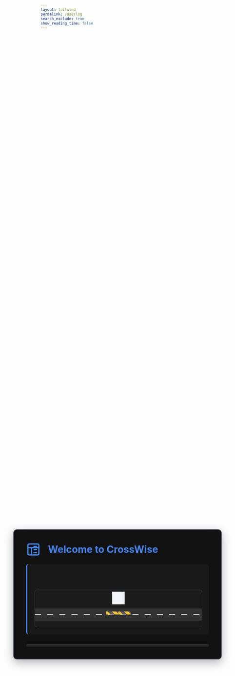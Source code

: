 ```yaml
---
layout: tailwind
permalink: /userlog
search_exclude: true
show_reading_time: false
---
```

<link href="https://fonts.googleapis.com/css2?family=Inter:wght@400;600;700&display=swap" rel="stylesheet">
<style>
    :root {
        --color-dark: #121212;
        --color-darker: #1e1e1e;
        --color-accent: #4285f4;
        --color-success: #34a853;
        --color-warning: #fbbc05;
        --border-color: #3c4c60;
    }

    body {
        margin: 0;
        padding: 0;
        font-family: 'Inter', sans-serif;
        height: 100vh;
        width: 100vw;
        overflow: hidden;
        background-color: var(--color-darker);
        color: #f0f4f8;
    }
    
    .welcome-container {
        position: fixed;
        top: 0;
        left: 0;
        width: 100%;
        height: 100%;
        display: flex;
        align-items: center;
        justify-content: center;
        z-index: 9999;
    }
    
    .welcome-card {
        width: 90%;
        max-width: 600px;
        padding: 2.5rem;
        border-radius: 12px;
        background-color: var(--color-dark);
        border: 2px solid var(--border-color);
        box-shadow: 0 10px 30px rgba(0, 0, 0, 0.3);
        transition: all 0.3s ease;
        overflow: hidden;
    }
    
    .card-header {
        display: flex;
        align-items: center;
        margin-bottom: 1.5rem;
    }
    
    .logo {
        margin-right: 1.5rem;
    }
    
    .logo-icon {
        width: 48px;
        height: 48px;
        color: var(--color-accent);
    }
    
    #welcome-title {
        font-size: 2rem;
        font-weight: 700;
        margin: 0;
        color: var(--color-accent);
    }
    
    .message-box {
        padding: 1.5rem;
        margin-bottom: 2rem;
        border-radius: 8px;
        background-color: rgba(30, 30, 30, 0.6);
        border-left: 4px solid var(--color-accent);
        position: relative;
    }
    
    #welcome-message {
        font-size: 1.2rem;
        line-height: 1.5;
        margin-top: 0;
    }
    
    /* Enhanced border crossing animation with gates */
    .border-animation {
        height: 120px;
        width: 100%;
        position: relative;
        margin-top: 2rem;
        overflow: hidden;
        border-radius: 8px;
        background-color: rgba(30, 30, 30, 0.4);
        border: 1px solid var(--border-color);
        perspective: 500px;
    }
    
    .road {
        position: absolute;
        width: 100%;
        height: 40px;
        bottom: 20px;
        background-color: #333;
        z-index: 1;
    }
    
    .road-markings {
        position: absolute;
        width: 100%;
        height: 2px;
        bottom: 39px;
        background: repeating-linear-gradient(to right, #ffffff, #ffffff 20px, transparent 20px, transparent 40px);
        z-index: 2;
    }
    
    .checkpoint {
        position: absolute;
        height: 80px;
        width: 120px;
        top: 5px;
        left: 50%;
        transform: translateX(-50%);
        z-index: 10;
    }
    
    .booth {
        position: absolute;
        top: 0;
        left: 50%;
        transform: translateX(-50%);
        width: 40px;
        height: 40px;
        background-color: #f0f4f8;
        border: 1px solid #999;
        z-index: 11;
    }
    
    .booth:before {
        content: '';
        position: absolute;
        top: -10px;
        left: 5px;
        right: 5px;
        height: 10px;
        background-color: var(--color-accent);
        border-radius: 3px 3px 0 0;
    }
    
    /* Gate animation */
    .gate-left, .gate-right {
        position: absolute;
        width: 40px;
        height: 10px;
        background-color: #f0f4f8;
        bottom: 40px;
        z-index: 20;
        transform-origin: center left;
        box-shadow: 0 2px 4px rgba(0,0,0,0.3);
    }
    
    .gate-left {
        right: 50%;
        transform-origin: right center;
        animation: gate-open-left 2s infinite;
    }
    
    .gate-right {
        left: 50%;
        transform-origin: left center;
        animation: gate-open-right 2s infinite;
    }
    
    .stripe {
        position: absolute;
        width: 100%;
        height: 100%;
        background: repeating-linear-gradient(45deg, var(--color-warning), var(--color-warning) 10px, #333 10px, #333 20px);
        opacity: 0.8;
    }
    
    .car {
        width: 50px;
        height: 25px;
        position: absolute;
        bottom: 28px;
        left: -60px;
        background-color: var(--color-accent);
        border-radius: 5px;
        z-index: 5;
        animation: drive 4s linear infinite;
        box-shadow: 0 2px 8px rgba(0,0,0,0.5);
    }
    
    .car:before {
        content: '';
        position: absolute;
        top: -8px;
        left: 10px;
        width: 30px;
        height: 12px;
        background-color: var(--color-accent);
        border-radius: 5px 5px 0 0;
    }
    
    .car:after {
        content: '';
        position: absolute;
        bottom: 0;
        left: 10px;
        width: 8px;
        height: 3px;
        background-color: #ffffff;
        box-shadow: 25px 0 0 #ffffff;
        border-radius: 2px;
    }
    
    .wheel {
        position: absolute;
        width: 8px;
        height: 8px;
        background-color: #333;
        border-radius: 50%;
        bottom: -4px;
        left: 8px;
        box-shadow: 30px 0 0 #333;
    }
    
    .wheel:before, .wheel:after {
        content: '';
        position: absolute;
        width: 3px;
        height: 3px;
        background-color: #f0f4f8;
        border-radius: 50%;
        top: 2.5px;
        left: 2.5px;
        animation: wheel-spin 0.5s linear infinite;
    }
    
    .wheel:after {
        left: 32.5px;
    }
    
    .progress-container {
        margin-top: 1.5rem;
        width: 100%;
        height: 8px;
        background-color: rgba(128, 128, 128, 0.2);
        border-radius: 4px;
        overflow: hidden;
    }
    
    .progress-bar {
        height: 100%;
        width: 0%;
        background-color: var(--color-accent);
        transition: width 0.1s linear;
    }
    
    #login-status {
        font-size: 0.9rem;
        text-align: center;
        margin-top: 0.75rem;
        opacity: 0.8;
    }
    
    @keyframes drive {
        0% {
            left: -60px;
        }
        40% {
            left: calc(50% - 25px);
            animation-timing-function: ease-out;
        }
        45% {
            left: calc(50% - 25px);
        }
        55% {
            left: calc(50% - 25px);
            animation-timing-function: ease-in;
        }
        100% {
            left: calc(100% + 60px);
        }
    }
    
    @keyframes gate-open-left {
        0%, 40% {
            transform: rotate(0deg);
        }
        50%, 90% {
            transform: rotate(-90deg);
        }
        100% {
            transform: rotate(0deg);
        }
    }
    
    @keyframes gate-open-right {
        0%, 40% {
            transform: rotate(0deg);
        }
        50%, 90% {
            transform: rotate(90deg);
        }
        100% {
            transform: rotate(0deg);
        }
    }
    
    @keyframes wheel-spin {
        from { transform: translate(-50%, -50%) rotate(0deg); left: 50%; top: 50%; }
        to { transform: translate(-50%, -50%) rotate(360deg); left: 50%; top: 50%; }
    }
    
    /* Light flash effect */
    .light-flash {
        position: absolute;
        width: 20px;
        height: 20px;
        border-radius: 50%;
        top: 4px;
        left: 50%;
        transform: translateX(-50%);
        background-color: var(--color-warning);
        box-shadow: 0 0 15px var(--color-warning);
        z-index: 30;
        opacity: 0;
        animation: flash 2s infinite;
    }
    
    @keyframes flash {
        0%, 39% {
            opacity: 0;
        }
        40%, 45% {
            opacity: 1;
        }
        46%, 54% {
            opacity: 0;
        }
        55%, 60% {
            opacity: 1;
        }
        61%, 100% {
            opacity: 0;
        }
    }
    
    /* Responsive adjustments */
    @media (max-width: 768px) {
        .welcome-card {
            width: 95%;
            padding: 1.5rem;
        }
        
        #welcome-title {
            font-size: 1.5rem;
        }
        
        .logo-icon {
            width: 36px;
            height: 36px;
        }
    }
</style>
<div class="welcome-container">
    <div class="welcome-card">
        <div class="card-header">
            <div class="logo">
                <svg viewBox="0 0 24 24" fill="none" xmlns="http://www.w3.org/2000/svg" class="logo-icon">
                    <path d="M3 6.2C3 5.07989 3 4.51984 3.21799 4.09202C3.40973 3.71569 3.71569 3.40973 4.09202 3.21799C4.51984 3 5.07989 3 6.2 3H17.8C18.9201 3 19.4802 3 19.908 3.21799C20.2843 3.40973 20.5903 3.71569 20.782 4.09202C21 4.51984 21 5.07989 21 6.2V17.8C21 18.9201 21 19.4802 20.782 19.908C20.5903 20.2843 20.2843 20.5903 19.908 20.782C19.4802 21 18.9201 21 17.8 21H6.2C5.07989 21 4.51984 21 4.09202 20.782C3.71569 20.5903 3.40973 20.2843 3.21799 19.908C3 19.4802 3 18.9201 3 17.8V6.2Z" stroke="currentColor" stroke-width="2"/>
                    <path d="M3 9H21" stroke="currentColor" stroke-width="2" stroke-linecap="round"/>
                    <path d="M9 21V9" stroke="currentColor" stroke-width="2" stroke-linecap="round"/>
                    <path d="M13 7H17" stroke="currentColor" stroke-width="2" stroke-linecap="round"/>
                    <path d="M13 12H17" stroke="currentColor" stroke-width="2" stroke-linecap="round"/>
                    <path d="M13 17H17" stroke="currentColor" stroke-width="2" stroke-linecap="round"/>
                </svg>
            </div>
            <h1 id="welcome-title">Welcome to CrossWise</h1>
        </div>
        <div class="message-box">
            <p id="welcome-message">Efficient border crossing management system</p>
            <div class="border-animation">
                <div class="road"></div>
                <div class="road-markings"></div>
                <div class="checkpoint">
                    <div class="booth"></div>
                    <div class="light-flash"></div>
                </div>
                <div class="gate-left">
                    <div class="stripe"></div>
                </div>
                <div class="gate-right">
                    <div class="stripe"></div>
                </div>
                <div class="car">
                    <div class="wheel"></div>
                </div>
            </div>
        </div>
        <div class="progress-container">
            <div id="progress-bar" class="progress-bar"></div>
            <p id="login-status">Signing you in...</p>
        </div>
    </div>
</div>

<script>
    // Set a fixed redirect timer for 6 seconds after page load (5s progress + 1s buffer)
    document.addEventListener("DOMContentLoaded", () => {
        // Start the fixed redirect timer
        setTimeout(() => {
            window.location.href = "{{site.baseurl}}/index";
        }, 6000);
        
        // Start typing animations
        setTimeout(() => {
            typeMessage(document.getElementById("welcome-message"), "Efficient border crossing management system", 30);
        }, 300);
        
        // Start progress animation
        animateProgress();
    });
    
    // Type animation for welcome message
    function typeMessage(element, text, speed) {
        let index = 0;
        element.textContent = "";
        
        function type() {
            if (index < text.length) {
                element.textContent += text.charAt(index);
                index++;
                setTimeout(type, speed);
            }
        }
        
        type();
    }
    
    // Progress bar animation - simplified to just fill in exactly 5 seconds
    function animateProgress() {
        const progressBar = document.getElementById("progress-bar");
        let width = 0;
        const totalTime = 5000; // 5 seconds total
        const intervalTime = 50; // Update every 50ms
        const increment = 100 / (totalTime / intervalTime);
        
        const interval = setInterval(() => {
            if (width >= 100) {
                clearInterval(interval);
                document.getElementById("login-status").textContent = "Access granted!";
            } else {
                width += increment;
                progressBar.style.width = Math.min(width, 100) + "%";
            }
        }, intervalTime);
    }
</script>